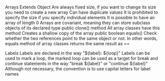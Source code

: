 Arrays
  Extends Object
  Are always fixed size, 
    if you want to change its size you need to create a new array
  Can have duplicate values
  It is prohibited to specify the size if you specify individual elements
  It is possible to have an array of length 0
  Arrays are covariant, meaning they can store subclass objects of its declared type
  public clone() method
    All array classes have this method
    Creates a shallow copy of the array
  public boolean equals() 
    Check whether the two references point to the same object or not. 
    In other words, equals method of array classes returns the same result as ==

Labels
  Labels are declared in the way "${label}: ${loop}"
  Labels can be used to mark a loop, the marked loop can be used as a target for break and continue statements 
    in the way "break ${label}" or "continue ${label}"
  Although not necessary, the convention is to use capital letters for label names